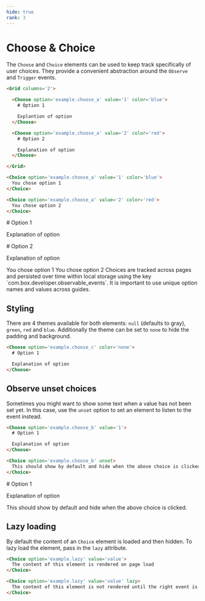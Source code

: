 ```yaml
---
hide: true
rank: 3
---
```


<!-- does not need translation -->

# Choose & Choice

The `Choose` and `Choice` elements can be used to keep track specifically of
user choices. They provide a convenient abstraction around the `Observe` and
`Trigger` events.

```html
<Grid columns='2'>

  <Choose option='example.choose_a' value='1' color='blue'>
    # Option 1

    Explantion of option
  </Choose>

  <Choose option='example.choose_a' value='2' color='red'>
    # Option 2

    Explanation of option
  </Choose>

</Grid>

<Choice option='example.choose_a' value='1' color='blue'>
  You chose option 1
</Choice>

<Choice option='example.choose_a' value='2' color='red'>
  You chose option 2
</Choice>
```

<H>

<Grid columns='2'>

<Choose option='example.choose_a' value='1' color='blue'>
# Option 1

Explanation of option
</Choose>

<Choose option='example.choose_a' value='2' color='red'>
# Option 2

Explanation of option
</Choose>

</Grid>

<Choice option='example.choose_a' value='1' color='blue'>
You chose option 1
</Choice>

<Choice option='example.choose_a' value='2' color='red'>
You chose option 2
</Choice>

</H>

<Message notice>
  Choices are tracked across pages and persisted over time within local storage
  using the key `com.box.developer.observable_events`. It is important to use
  unique option names and values across guides.
</Message>

## Styling

There are 4 themes available for both elements: `null` (defaults to gray),
`green`, `red` and `blue`. Additionally the theme can be set to `none` to hide
the padding and background.

```html
<Choose option='example.choose_c' color='none'>
  # Option 1

  Explanation of option
</Choose>
```

## Observe unset choices

Sometimes you might want to show some text when a value has not been set yet. In
this case, use the `unset` option to set an element to listen to the event
instead.

```html
<Choose option='example.choose_b' value='1'>
  # Option 1

  Explanation of option
</Choose>

<Choice option='example.choose_b' unset>
  This should show by default and hide when the above choice is clicked.
</Choice>
```

<H>
<Choose option='example.choose_b' value='1'>
  # Option 1

  Explanation of option
</Choose>

<Choice option='example.choose_b' unset>
  This should show by default and hide when the above choice is clicked.
</Choice>
</H>

## Lazy loading

By default the content of an `Choice` element is loaded and then hidden. To
lazy load the element, pass in the `lazy` attribute.

```html
<Choice option='example.lazy' value='value'>
  The content of this element is rendered on page load
</Choice>

<Choice option='example.lazy' value='value' lazy>
  The content of this element is not rendered until the right event is triggered.
</Choice>
```
